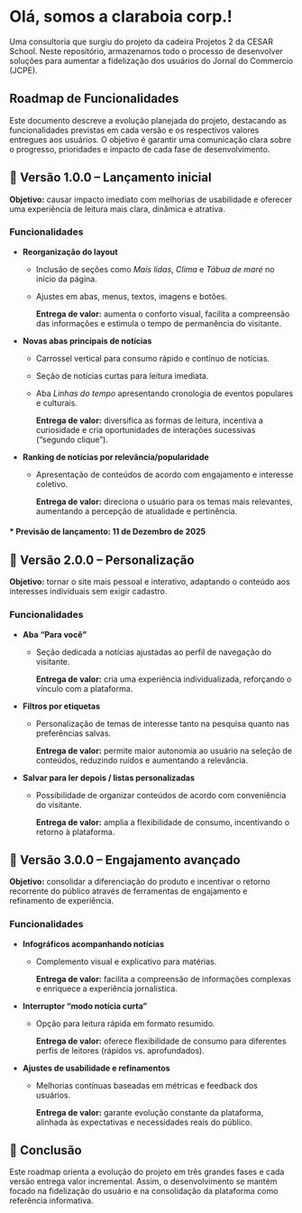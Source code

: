 # Olá, somos a claraboia corp.!
Uma consultoria que surgiu do projeto da cadeira Projetos 2 da CESAR School. Neste repositório, armazenamos todo o processo de desenvolver soluções para aumentar a fidelização dos usuários do Jornal do Commercio (JCPE).

## Roadmap de Funcionalidades

Este documento descreve a evolução planejada do projeto, destacando as funcionalidades previstas em cada versão e os respectivos valores entregues aos usuários. O objetivo é garantir uma comunicação clara sobre o progresso, prioridades e impacto de cada fase de desenvolvimento.

## 📌 Versão 1.0.0 – Lançamento inicial

**Objetivo:** causar impacto imediato com melhorias de usabilidade e oferecer uma experiência de leitura mais clara, dinâmica e atrativa.

### Funcionalidades
- **Reorganização do layout**
  - Inclusão de seções como *Mais lidas*, *Clima* e *Tábua de maré* no início da página.
  - Ajustes em abas, menus, textos, imagens e botões.

    **Entrega de valor:** aumenta o conforto visual, facilita a compreensão das informações e estimula o tempo de permanência do visitante.

- **Novas abas principais de notícias**
  - Carrossel vertical para consumo rápido e contínuo de notícias.
  - Seção de notícias curtas para leitura imediata.
  - Aba *Linhas do tempo* apresentando cronologia de eventos populares e culturais.
    
    **Entrega de valor:** diversifica as formas de leitura, incentiva a curiosidade e cria oportunidades de interações sucessivas (“segundo clique”).

- **Ranking de notícias por relevância/popularidade**
  - Apresentação de conteúdos de acordo com engajamento e interesse coletivo.

    **Entrega de valor:** direciona o usuário para os temas mais relevantes, aumentando a percepção de atualidade e pertinência.

#### * Previsão de lançamento: 11 de Dezembro de 2025

## 🔹 Versão 2.0.0 – Personalização

**Objetivo:** tornar o site mais pessoal e interativo, adaptando o conteúdo aos interesses individuais sem exigir cadastro.

### Funcionalidades
- **Aba “Para você”**
  - Seção dedicada a notícias ajustadas ao perfil de navegação do visitante.

    **Entrega de valor:** cria uma experiência individualizada, reforçando o vínculo com a plataforma.

- **Filtros por etiquetas**
  - Personalização de temas de interesse tanto na pesquisa quanto nas preferências salvas.

    **Entrega de valor:** permite maior autonomia ao usuário na seleção de conteúdos, reduzindo ruídos e aumentando a relevância.

- **Salvar para ler depois / listas personalizadas**
  - Possibilidade de organizar conteúdos de acordo com conveniência do visitante.
  
    **Entrega de valor:** amplia a flexibilidade de consumo, incentivando o retorno à plataforma.

## 🔹 Versão 3.0.0 – Engajamento avançado

**Objetivo:** consolidar a diferenciação do produto e incentivar o retorno recorrente do público através de ferramentas de engajamento e refinamento de experiência.

### Funcionalidades
- **Infográficos acompanhando notícias**
  - Complemento visual e explicativo para matérias.

    **Entrega de valor:** facilita a compreensão de informações complexas e enriquece a experiência jornalística.

- **Interruptor “modo notícia curta”**
  - Opção para leitura rápida em formato resumido.

    **Entrega de valor:** oferece flexibilidade de consumo para diferentes perfis de leitores (rápidos vs. aprofundados).

- **Ajustes de usabilidade e refinamentos**
  - Melhorias contínuas baseadas em métricas e feedback dos usuários.

    **Entrega de valor:** garante evolução constante da plataforma, alinhada às expectativas e necessidades reais do público.


## 🚀 Conclusão

Este roadmap orienta a evolução do projeto em três grandes fases e cada versão entrega valor incremental. Assim, o desenvolvimento se mantém focado na fidelização do usuário e na consolidação da plataforma como referência informativa.